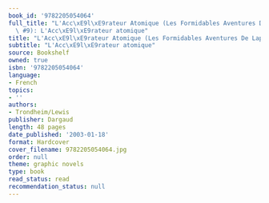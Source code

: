 ```yaml
---
book_id: '9782205054064'
full_title: "L'Acc\xE9l\xE9rateur Atomique (Les Formidables Aventures De Lapinot,\
  \ #9): L'Acc\xE9l\xE9rateur atomique"
title: "L'Acc\xE9l\xE9rateur Atomique (Les Formidables Aventures De Lapinot, #9)"
subtitle: "L'Acc\xE9l\xE9rateur atomique"
source: Bookshelf
owned: true
isbn: '9782205054064'
language:
- French
topics:
- ''
authors:
- Trondheim/Lewis
publisher: Dargaud
length: 48 pages
date_published: '2003-01-18'
format: Hardcover
cover_filename: 9782205054064.jpg
order: null
theme: graphic novels
type: book
read_status: read
recommendation_status: null
---
```



